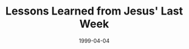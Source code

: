 ---
layout: message
category: message
series: "Dead Man Walking"
title: "Lessons Learned from Jesus' Last Week "
date: 1999-04-04
audio-description: "Explore the lessons learned from Jesus during his last week on earth. "
audio: ""
audio-title: "Lessons Learned from Jesus' Last Week "
audio-duration: ":"
---